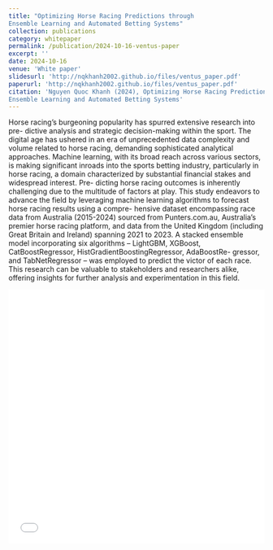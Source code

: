 ```yaml
---
title: "Optimizing Horse Racing Predictions through
Ensemble Learning and Automated Betting Systems"
collection: publications
category: whitepaper
permalink: /publication/2024-10-16-ventus-paper
excerpt: ''
date: 2024-10-16
venue: 'White paper'
slidesurl: 'http://nqkhanh2002.github.io/files/ventus_paper.pdf'
paperurl: 'http://nqkhanh2002.github.io/files/ventus_paper.pdf'
citation: 'Nguyen Quoc Khanh (2024), Optimizing Horse Racing Predictions through
Ensemble Learning and Automated Betting Systems'
---
```


Horse racing’s burgeoning popularity has spurred extensive research into pre-
dictive analysis and strategic decision-making within the sport. The digital age
has ushered in an era of unprecedented data complexity and volume related
to horse racing, demanding sophisticated analytical approaches. Machine
learning, with its broad reach across various sectors, is making significant
inroads into the sports betting industry, particularly in horse racing, a domain
characterized by substantial financial stakes and widespread interest. Pre-
dicting horse racing outcomes is inherently challenging due to the multitude
of factors at play. This study endeavors to advance the field by leveraging
machine learning algorithms to forecast horse racing results using a compre-
hensive dataset encompassing race data from Australia (2015-2024) sourced
from Punters.com.au, Australia’s premier horse racing platform, and data
from the United Kingdom (including Great Britain and Ireland) spanning 2021
to 2023. A stacked ensemble model incorporating six algorithms – LightGBM,
XGBoost, CatBoostRegressor, HistGradientBoostingRegressor, AdaBoostRe-
gressor, and TabNetRegressor – was employed to predict the victor of each
race. This research can be valuable to stakeholders and researchers alike,
offering insights for further analysis and experimentation in this field.

<!-- <embed src="../files/ventus_paper.pdf" type="application/pdf" width="750" height="400" /> -->

<style>
    .responsive-embed {
        width: 100%;
        height: 500px;
        max-width: 1000px; /* bạn có thể chỉnh sửa cho phù hợp */
    }
</style>

<div class="pdf-container" style="display: flex; justify-content: center; align-items: center;">
    <embed src="../files/ventus_paper.pdf" type="application/pdf" class="responsive-embed" />
</div>

